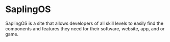 # SaplingOS
SaplingOS is a site that allows developers of all skill levels to easily find the components and features they need for their software, website, app, and or game.

